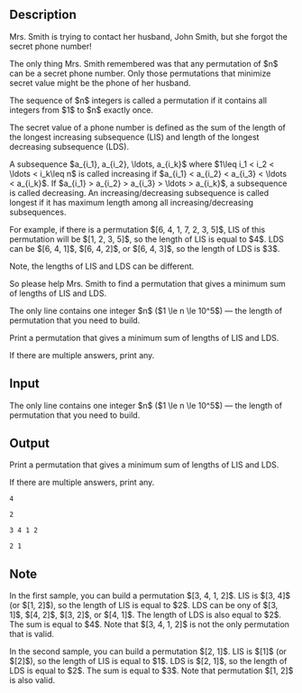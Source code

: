 ## Description

<div><p>Mrs. Smith is trying to contact her husband, John Smith, but she forgot the secret phone number!</p><p>The only thing Mrs. Smith remembered was that any permutation of $n$ can be a secret phone number. Only those permutations that minimize secret value might be the phone of her husband.</p><p>The sequence of $n$ integers is called a permutation if it contains all integers from $1$ to $n$ exactly once.</p><p>The secret value of a phone number is defined as the sum of the length of the longest increasing subsequence (<span class="tex-font-style-tt">LIS</span>) and length of the longest decreasing subsequence (<span class="tex-font-style-tt">LDS</span>). </p><p>A subsequence $a_{i_1}, a_{i_2}, \ldots, a_{i_k}$ where $1\leq i_1 &lt; i_2 &lt; \ldots &lt; i_k\leq n$ is called increasing if $a_{i_1} &lt; a_{i_2} &lt; a_{i_3} &lt; \ldots &lt; a_{i_k}$. If $a_{i_1} &gt; a_{i_2} &gt; a_{i_3} &gt; \ldots &gt; a_{i_k}$, a subsequence is called decreasing. An increasing/decreasing subsequence is called longest if it has maximum length among all increasing/decreasing subsequences.</p><p>For example, if there is a permutation $[6, 4, 1, 7, 2, 3, 5]$, <span class="tex-font-style-tt">LIS</span> of this permutation will be $[1, 2, 3, 5]$, so the length of <span class="tex-font-style-tt">LIS</span> is equal to $4$. <span class="tex-font-style-tt">LDS</span> can be $[6, 4, 1]$, $[6, 4, 2]$, or $[6, 4, 3]$, so the length of <span class="tex-font-style-tt">LDS</span> is $3$.</p><p>Note, the lengths of <span class="tex-font-style-tt">LIS</span> and <span class="tex-font-style-tt">LDS</span> can be different.</p><p>So please help Mrs. Smith to find a permutation that gives a minimum sum of lengths of <span class="tex-font-style-tt">LIS</span> and <span class="tex-font-style-tt">LDS</span>.</p></div><div class="input-specification"><p>The only line contains one integer $n$ ($1 \le n \le 10^5$)&nbsp;— the length of permutation that you need to build.</p></div><div class="output-specification"><p>Print a permutation that gives a minimum sum of lengths of <span class="tex-font-style-tt">LIS</span> and <span class="tex-font-style-tt">LDS</span>. </p><p>If there are multiple answers, print any.</p></div>

## Input

<p>The only line contains one integer $n$ ($1 \le n \le 10^5$)&nbsp;— the length of permutation that you need to build.</p>

## Output

<p>Print a permutation that gives a minimum sum of lengths of <span class="tex-font-style-tt">LIS</span> and <span class="tex-font-style-tt">LDS</span>. </p><p>If there are multiple answers, print any.</p>





```input1
4

```




```input2
2

```




```output1
3 4 1 2

```




```output2
2 1

```



## Note

<p>In the first sample, you can build a permutation $[3, 4, 1, 2]$. <span class="tex-font-style-tt">LIS</span> is $[3, 4]$ (or $[1, 2]$), so the length of <span class="tex-font-style-tt">LIS</span> is equal to $2$. <span class="tex-font-style-tt">LDS</span> can be ony of $[3, 1]$, $[4, 2]$, $[3, 2]$, or $[4, 1]$. The length of <span class="tex-font-style-tt">LDS</span> is also equal to $2$. The sum is equal to $4$. Note that $[3, 4, 1, 2]$ is <span class="tex-font-style-bf">not</span> the only permutation that is valid.</p><p>In the second sample, you can build a permutation $[2, 1]$. <span class="tex-font-style-tt">LIS</span> is $[1]$ (or $[2]$), so the length of <span class="tex-font-style-tt">LIS</span> is equal to $1$. <span class="tex-font-style-tt">LDS</span> is $[2, 1]$, so the length of <span class="tex-font-style-tt">LDS</span> is equal to $2$. The sum is equal to $3$. Note that permutation $[1, 2]$ is also valid.</p>
